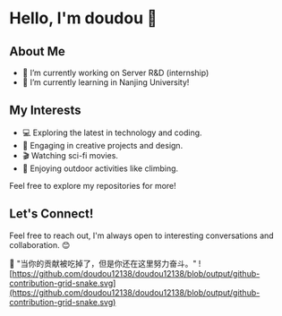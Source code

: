 # Hello, I'm doudou 👋

## About Me

- 🔭 I’m currently working on Server R&D (internship)
- 🌱 I’m currently learning in Nanjing University!

## My Interests
- 💻 Exploring the latest in technology and coding.
- 🎨 Engaging in creative projects and design.
- 🎬 Watching sci-fi movies.
- 🚴 Enjoying outdoor activities like climbing.


Feel free to explore my repositories for more!

## Let's Connect!
Feel free to reach out, I'm always open to interesting conversations and collaboration. 😊

🥺 "当你的贡献被吃掉了，但是你还在这里努力奋斗。"
![https://github.com/doudou12138/doudou12138/blob/output/github-contribution-grid-snake.svg](https://github.com/doudou12138/doudou12138/blob/output/github-contribution-grid-snake.svg)
